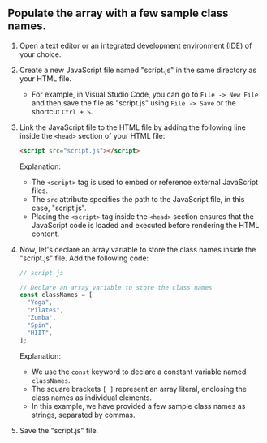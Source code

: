 

## Populate the array with a few sample class names.

1. Open a text editor or an integrated development environment (IDE) of your choice.
2. Create a new JavaScript file named "script.js" in the same directory as your HTML file.
   - For example, in Visual Studio Code, you can go to `File -> New File` and then save the file as "script.js" using `File -> Save` or the shortcut `Ctrl + S`.
3. Link the JavaScript file to the HTML file by adding the following line inside the `<head>` section of your HTML file:

   ```html
   <script src="script.js"></script>
   ```
   
   Explanation:
   - The `<script>` tag is used to embed or reference external JavaScript files.
   - The `src` attribute specifies the path to the JavaScript file, in this case, "script.js".
   - Placing the `<script>` tag inside the `<head>` section ensures that the JavaScript code is loaded and executed before rendering the HTML content.

4. Now, let's declare an array variable to store the class names inside the "script.js" file. Add the following code:
   
   ```javascript
   // script.js
   
   // Declare an array variable to store the class names
   const classNames = [
     "Yoga",
     "Pilates",
     "Zumba",
     "Spin",
     "HIIT",
   ];
   ```
   
   Explanation:
   - We use the `const` keyword to declare a constant variable named `classNames`.
   - The square brackets `[ ]` represent an array literal, enclosing the class names as individual elements.
   - In this example, we have provided a few sample class names as strings, separated by commas.

5. Save the "script.js" file.

